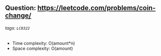 ## Question: https://leetcode.com/problems/coin-change/
###### tags: `LC0322`

* Time complexity: O(amount*n)
* Space complexity: O(amount)